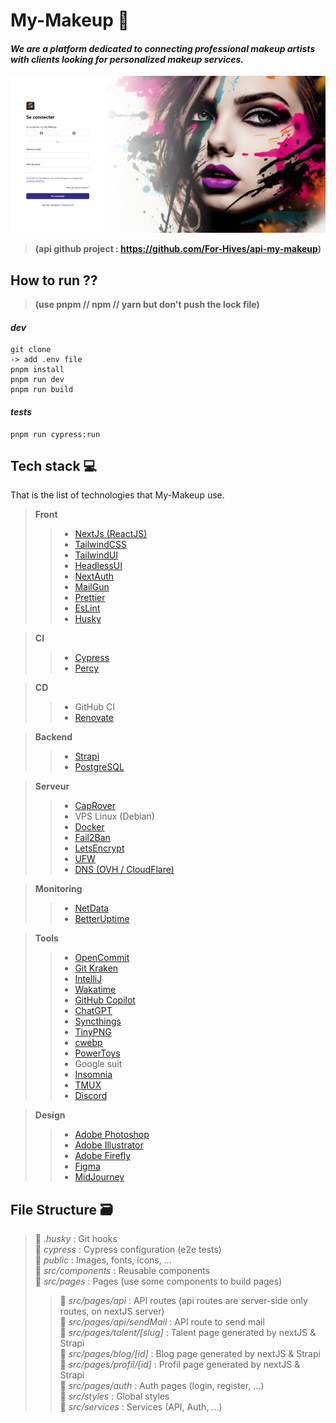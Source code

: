 # My-Makeup 💄
#### _We are a platform dedicated to connecting professional makeup artists with clients looking for personalized makeup services._
![img.png](img.png)

> **(api github project : https://github.com/For-Hives/api-my-makeup)**

## How to run ??
> **(use pnpm // npm // yarn but don't push the lock file)**
#### _dev_
```
git clone
-> add .env file
pnpm install
pnpm run dev
pnpm run build
```
#### _tests_
```
pnpm run cypress:run
```

## Tech stack 💻
That is the list of technologies that My-Makeup use.
> **Front**
> > - [NextJs (ReactJS)](https://nextjs.org/)
> > - [TailwindCSS](https://tailwindcss.com/)
> > - [TailwindUI](https://tailwindui.com/)
> > - [HeadlessUI](https://headlessui.com/)
> > - [NextAuth](https://next-auth.js.org/)
> > - [MailGun](https://www.mailgun.com/)
> > - [Prettier](https://prettier.io/)
> > - [EsLint](https://eslint.org/)
> > - [Husky](https://typicode.github.io/husky/#/)
 
> **CI**
> > - [Cypress](https://www.cypress.io/)
> > - [Percy](https://percy.io/)
 
> **CD**
> > - GitHub CI
> > - [Renovate](https://www.mend.io/renovate/)

> **Backend**
> > - [Strapi](https://strapi.io/)
> > - [PostgreSQL](https://www.postgresql.org/)

> **Serveur**
> > - [CapRover](https://caprover.com/)
> > - VPS Linux (Debian)
> > - [Docker](https://www.docker.com/)
> > - [Fail2Ban](https://www.fail2ban.org/wiki/index.php/Main_Page)
> > - [LetsEncrypt](https://letsencrypt.org/)
> > - [UFW](https://doc.ubuntu-fr.org/ufw)
> > - [DNS (OVH / CloudFlare)](https://cloudflare.com/)

> **Monitoring**
> > - [NetData](https://www.netdata.cloud/)
> > - [BetterUptime](https://betteruptime.com/)

> **Tools**
> > - [OpenCommit](https://github.com/di-sukharev/opencommit)
> > - [Git Kraken](https://www.gitkraken.com/)
> > - [IntelliJ](https://www.jetbrains.com/idea/)
> > - [Wakatime](https://wakatime.com/)
> > - [GitHub Copilot](https://copilot.github.com/)
> > - [ChatGPT](https://chat.openai.com/)
> > - [Syncthings](https://syncthing.net/)
> > - [TinyPNG](https://tinypng.com/)
> > - [cwebp](https://developers.google.com/speed/webp/docs/cwebp)
> > - [PowerToys](https://learn.microsoft.com/en-us/windows/powertoys/)
> > - Google suit
> > - [Insomnia](https://insomnia.rest/)
> > - [TMUX](https://tmuxcheatsheet.com/)
> > - [Discord](https://discord.com/)

> **Design**
> > - [Adobe Photoshop](https://www.adobe.com/products/photoshop.html)
> > - [Adobe Illustrator](https://www.adobe.com/products/illustrator.html)
> > - [Adobe Firefly](https://www.adobe.com/sensei/generative-ai/firefly.html)
> > - [Figma](https://www.figma.com/)
> > - [MidJourney](https://midjourney.com/)


## File Structure 🗃️
> 📁 _.husky_ : Git hooks  
> 📁 _cypress_ : Cypress configuration (e2e tests)    
> 📁 _public_ : Images, fonts, icons, ...    
> 📁 _src/components_ : Reusable components  
> 📁 _src/pages_ : Pages (use some components to build pages)  
> > 📁 _src/pages/api_ : API routes (api routes are server-side only routes, on nextJS server)  
> > 📁 _src/pages/api/sendMail_ : API route to send mail  
> > 📁 _src/pages/talent/[slug]_ : Talent page generated by nextJS & Strapi  
> > 📁 _src/pages/blog/[id]_ : Blog page generated by nextJS & Strapi  
> > 📁 _src/pages/profil/[id]_ : Profil page generated by nextJS & Strapi  
> > 📁 _src/pages/auth_ : Auth pages (login, register, ...)  
> 📁 _src/styles_ : Global styles  
> 📁 _src/services_ : Services (API, Auth, ...)  
